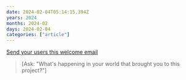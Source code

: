 ```yaml
---
date: 2024-02-04T05:14:15.394Z
years: 2024
months: 2024-02
days: 2024-02-04
categories: ["article"]
---
```

[Send your users this welcome email](https://justinjackson.ca/welcome-email)

> [Ask: "What's happening in your world that brought you to this project?"]
